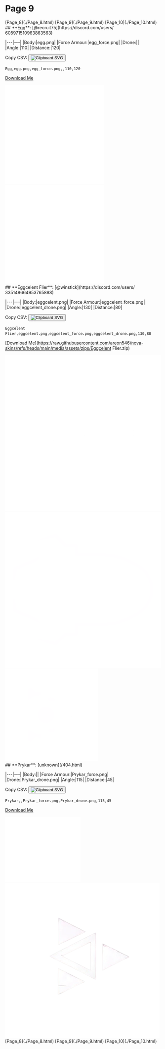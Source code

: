 # Page 9

<section class="nav">
[Page_8](./Page_8.html)
[Page_9](./Page_9.html)
[Page_10](./Page_10.html)
</section>
<section class='skins'>
<section class='skin'>
## **Egg**:
[@recruit75](https://discord.com/users/ 605971510963863563)


|---|---|
|Body:|egg.png|
|Force Armour:|egg_force.png|
|Drone:||
|Angle:|110|
|Distance:|120|

Copy CSV: <button class='copier' csv='Egg,egg.png,egg_force.png,,110,120'><img src='/static/svg/copy.svg' alt='Clipboard SVG'></img></button>

<code class='csv'>Egg,egg.png,egg_force.png,,110,120</code>

[Download Me](https://raw.githubusercontent.com/areon546/nova-skins/refs/heads/main/media/assets/zips/Egg.zip)

<section class='media'>
<img src='https://raw.githubusercontent.com/areon546/nova-skins/refs/heads/main/media/custom_skins/egg.png' alt='egg.png' class='body'></img>
<img src='https://raw.githubusercontent.com/areon546/nova-skins/refs/heads/main/media/custom_skins/egg_force.png' alt='egg_force.png' class='force'></img>

</section>
</section>
<section class='skin'>
## **Eggcelent Flier**:
[@winstick](https://discord.com/users/ 335148664953765888)


|---|---|
|Body:|eggcelent.png|
|Force Armour:|eggcelent_force.png|
|Drone:|eggcelent_drone.png|
|Angle:|130|
|Distance:|80|

Copy CSV: <button class='copier' csv='Eggcelent Flier,eggcelent.png,eggcelent_force.png,eggcelent_drone.png,130,80'><img src='/static/svg/copy.svg' alt='Clipboard SVG'></img></button>

<code class='csv'>Eggcelent Flier,eggcelent.png,eggcelent_force.png,eggcelent_drone.png,130,80</code>

[Download Me](https://raw.githubusercontent.com/areon546/nova-skins/refs/heads/main/media/assets/zips/Eggcelent Flier.zip)

<section class='media'>
<img src='https://raw.githubusercontent.com/areon546/nova-skins/refs/heads/main/media/custom_skins/eggcelent.png' alt='eggcelent.png' class='body'></img>
<img src='https://raw.githubusercontent.com/areon546/nova-skins/refs/heads/main/media/custom_skins/eggcelent_force.png' alt='eggcelent_force.png' class='force'></img>
<img src='https://raw.githubusercontent.com/areon546/nova-skins/refs/heads/main/media/custom_skins/eggcelent_drone.png' alt='eggcelent_drone.png' class='drone'></img>

</section>
</section>
<section class='skin'>
## **Prykar**:
[unknown](/404.html)


|---|---|
|Body:||
|Force Armour:|Prykar_force.png|
|Drone:|Prykar_drone.png|
|Angle:|115|
|Distance:|45|

Copy CSV: <button class='copier' csv='Prykar,,Prykar_force.png,Prykar_drone.png,115,45'><img src='/static/svg/copy.svg' alt='Clipboard SVG'></img></button>

<code class='csv'>Prykar,,Prykar_force.png,Prykar_drone.png,115,45</code>

[Download Me](https://raw.githubusercontent.com/areon546/nova-skins/refs/heads/main/media/assets/zips/Prykar.zip)

<section class='media'>
<img src='https://raw.githubusercontent.com/areon546/nova-skins/refs/heads/main/media/custom_skins/Prykar_force.png' alt='Prykar_force.png' class='force'></img>
<img src='https://raw.githubusercontent.com/areon546/nova-skins/refs/heads/main/media/custom_skins/Prykar_drone.png' alt='Prykar_drone.png' class='drone'></img>

</section>
</section>
</section
<section class="nav">
[Page_8](./Page_8.html)
[Page_9](./Page_9.html)
[Page_10](./Page_10.html)
</section>